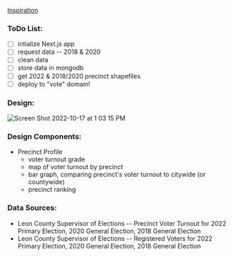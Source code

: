 [Inspiration](https://project.gothamist.com/voter-turnout/28056)

### ToDo List:
- [ ] intialize Next.js app
- [ ] request data -- 2018 & 2020
- [ ] clean data
- [ ] store data in mongodb
- [ ] get 2022 & 2018/2020 precinct shapefiles
- [ ] deploy to "vote" domain!

### Design:
![Screen Shot 2022-10-17 at 1 03 15 PM](https://user-images.githubusercontent.com/53214352/196239333-c5cacf32-e4e1-4cc2-b039-c4371204f7ba.png)


### Design Components:
- Precinct Profile
  - voter turnout grade
  - map of voter turnout by precinct
  - bar graph, comparing precinct's voter turnout to citywide (or countywide)
  - precinct ranking

### Data Sources:
- Leon County Supervisor of Elections -- Precinct Voter Turnout for 2022 Primary Election, 2020 General Election, 2018 General Election
- Leon County Supervisor of Elections -- Registered Voters for 2022 Primary Election, 2020 General Election, 2018 General Election
